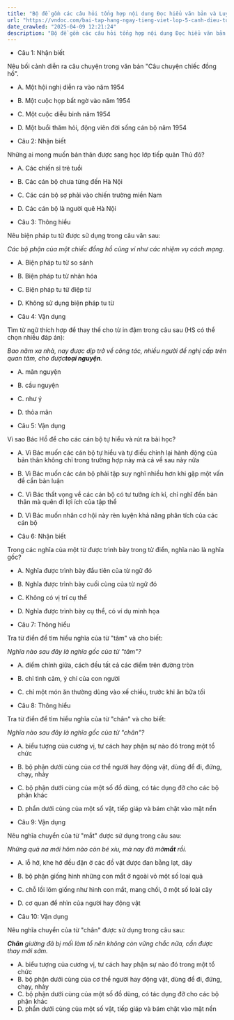 ```yaml
---
title: "Bộ đề gồm các câu hỏi tổng hợp nội dung Đọc hiểu văn bản và Luyện từ và câu được học ở Tuần 10 trong chương trình Tiếng Việt lớp 5 Tập 1 Cánh Diều"
url: "https://vndoc.com/bai-tap-hang-ngay-tieng-viet-lop-5-canh-dieu-tuan-10-thu-3-331467"
date_crawled: "2025-04-09 12:21:24"
description: "Bộ đề gồm các câu hỏi tổng hợp nội dung Đọc hiểu văn bản và Luyện từ và câu được học ở Tuần 10 trong chương trình Tiếng Việt lớp 5 Tập 1 Cánh Diều"
---
```


* Câu 1:  Nhận biết

Nêu bối cảnh diễn ra câu chuyện trong văn bản "Câu chuyện chiếc đồng hồ".

  * A. Một hội nghị diễn ra vào năm 1954 
  * B. Một cuộc họp bất ngờ vào năm 1954 
  * C. Một cuộc diễu binh năm 1954 
  * D. Một buổi thăm hỏi, động viên đời sống cán bộ năm 1954 



* Câu 2:  Nhận biết

Những ai mong muốn bản thân được sang học lớp tiếp quản Thủ đô?

  * A. Các chiến sĩ trẻ tuổi 
  * B. Các cán bộ chưa từng đến Hà Nội 
  * C. Các cán bộ sợ phải vào chiến trường miền Nam 
  * D. Các cán bộ là người quê Hà Nội 



* Câu 3:  Thông hiểu

Nêu biện pháp tu từ được sử dụng trong câu văn sau:

_Các bộ phận của một chiếc đồng hồ cũng ví như các nhiệm vụ cách mạng._

  * A. Biện pháp tu từ so sánh 
  * B. Biện pháp tu từ nhân hóa 
  * C. Biện pháp tu từ điệp từ 
  * D. Không sử dụng biện pháp tu từ 



* Câu 4:  Vận dụng

Tìm từ ngữ thích hợp để thay thế cho từ in đậm trong câu sau (HS có thể chọn nhiều đáp án):

_Bao năm xa nhà, nay được dịp trở về công tác, nhiều người đề nghị cấp trên quan tâm, cho được**toại nguyện**._

  * A. mãn nguyện 
  * B. cầu nguyện 
  * C. như ý 
  * D. thỏa mãn 



* Câu 5:  Vận dụng

Vì sao Bác Hồ để cho các cán bộ tự hiểu và rút ra bài học?

  * A. Vì Bác muốn các cán bộ tự hiểu và tự điều chỉnh lại hành động của bản thân không chỉ trong trường hợp này mà cả về sau này nữa 
  * B. Vì Bác muốn các cán bộ phải tập suy nghĩ nhiều hơn khi gặp một vấn đề cần bàn luận 
  * C. Vì Bác thất vọng về các cán bộ có tư tưởng ích kỉ, chỉ nghĩ đến bản thân mà quên đi lợi ích của tập thể 
  * D. Vì Bác muốn nhân cơ hội này rèn luyện khả năng phân tích của các cán bộ 



* Câu 6:  Nhận biết

Trong các nghĩa của một từ được trình bày trong từ điển, nghĩa nào là nghĩa gốc?

  * A. Nghĩa được trình bày đầu tiên của từ ngữ đó 
  * B. Nghĩa được trình bày cuối cùng của từ ngữ đó 
  * C. Không có vị trí cụ thể 
  * D. Nghĩa được trình bày cụ thể, có ví dụ minh họa 



* Câu 7:  Thông hiểu

Tra từ điển để tìm hiểu nghĩa của từ "tâm" và cho biết:

_Nghĩa nào sau đây là nghĩa gốc của từ "tâm"?_

  * A. điểm chính giữa, cách đều tất cả các điểm trên đường tròn 
  * B. chỉ tình cảm, ý chí của con người 
  * C. chỉ một món ăn thường dùng vào xế chiều, trước khi ăn bữa tối 



* Câu 8:  Thông hiểu

Tra từ điển để tìm hiểu nghĩa của từ "chân" và cho biết:

_Nghĩa nào sau đây là nghĩa gốc của từ "chân"?_

  * A. biểu tượng của cương vị, tư cách hay phận sự nào đó trong một tổ chức 
  * B. bộ phận dưới cùng của cơ thể người hay động vật, dùng để đi, đứng, chạy, nhảy 
  * C. bộ phận dưới cùng của một số đồ dùng, có tác dụng đỡ cho các bộ phận khác 
  * D. phần dưới cùng của một số vật, tiếp giáp và bám chặt vào mặt nền 



* Câu 9:  Vận dụng

Nêu nghĩa chuyển của từ "mắt" được sử dụng trong câu sau:

_Những quả na mới hôm nào còn bé xíu, mà nay đã mở**mắt** rồi._

  * A. lỗ hở, khe hở đều đặn ở các đồ vật được đan bằng lạt, dây 
  * B. bộ phận giống hình những con mắt ở ngoài vỏ một số loại quả 
  * C. chỗ lồi lõm giống như hình con mắt, mang chồi, ở một số loài cây 
  * D. cơ quan để nhìn của người hay động vật 



* Câu 10:  Vận dụng

Nêu nghĩa chuyển của từ "chân" được sử dụng trong câu sau:

_**Chân** giường đã bị mối làm tổ nên không còn vững chắc nữa, cần được thay mới sớm._

  * A. biểu tượng của cương vị, tư cách hay phận sự nào đó trong một tổ chức 
  * B. bộ phận dưới cùng của cơ thể người hay động vật, dùng để đi, đứng, chạy, nhảy 
  * C. bộ phận dưới cùng của một số đồ dùng, có tác dụng đỡ cho các bộ phận khác 
  * D. phần dưới cùng của một số vật, tiếp giáp và bám chặt vào mặt nền 


